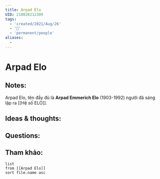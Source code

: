 ```yaml
---
title: Arpad Elo
UID: 210826212309
tags:
  - 'created/2021/Aug/26'
  - '🥜'
  - 'permanent/people'
aliases:
  - 
---
```

# Arpad Elo

## Notes:
Arpad Elo, tên đầy đủ là **Arpad Emmerich Elo** (1903-1992) người đã sáng lập ra [[Hệ số ELO]]. 

## Ideas & thoughts:

## Questions:


## Tham khảo:
```dataview
list
from [[Arpad Elo]]
sort file.name asc
```